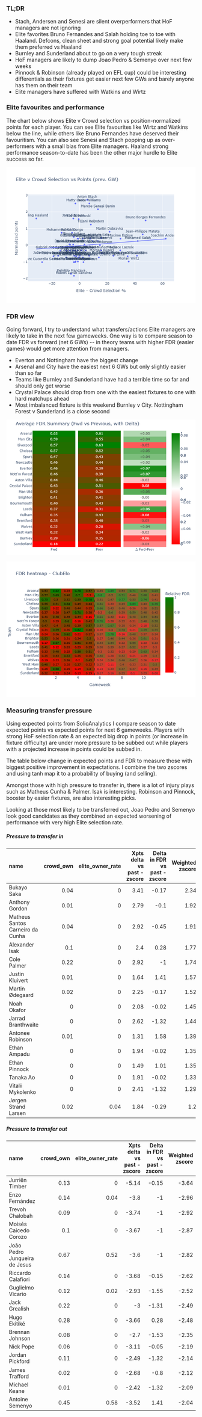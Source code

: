 ### TL;DR

- Stach, Andersen and Senesi are silent overperformers that HoF managers are not ignoring
- Elite favorites Bruno Fernandes and Salah holding toe to toe with Haaland. Defcons, clean sheet and strong goal potential likely make them preferred vs Haaland 
- Burnley and Sunderland about to go on a very tough streak
- HoF managers are likely to dump Joao Pedro & Semenyo over next few weeks
- Pinnock & Robinson (already played on EFL cup) could be interesting differentials as their fixtures get easier next few GWs and barely anyone has them on their team
- Elite managers have suffered with Watkins and Wirtz
### Elite favourites and performance

The chart below shows Elite v Crowd selection vs position-normalized points for each player.
You can see Elite favourites like Wirtz and Watkins below the line, while others like Bruno Fernandes have deserved their favouritism. You can also see Senesi and Stach popping up as over-performers with a small bias from Elite managers. Haaland strong performance season-to-date has been the other major hurdle to Elite success so far.

![Elite performance chart](../assets/images/elite_v_points_season_5.png)


### FDR view

Going forward, I try to understand what transfers/actions Elite managers are likely to take in the next few gameweeks. One way is to compare season to date FDR vs forward (net 6 GWs) -- in theory teams with higher FDR (easier games) would get more attention from managers.

- Everton and Nottingham have the biggest change
- Arsenal and City have the easiest next 6 GWs but only slightly easier than so far
- Teams like Burnley and Sunderland have had a terrible time so far and should only get worse
- Crystal Palace should drop from one with the easiest fixtures to one with hard matchups ahead
- Most imbalanced fixture is this weekend Burnley v City. Nottingham Forest v Sunderland is a close second

![FDR summary chart](../assets/images/fdr_summary5.png)

![FDR heatmap chart](../assets/images/fdr_heatmap_5.png)

### Measuring transfer pressure

Using expected points from SolioAnalytics I compare season to date expected points vs expected points for next 6 gameweeks. Players with strong HoF selection rate & an expected big drop in points (or increase in fixture difficulty) are under more pressure to be subbed out while players with a projected increase in points could be subbed in.

The table below change in expected points and FDR to measure those with biggest positive improvement in expectations. I combine the two zscores and using tanh map it to a probability of buying (and selling).

Amongst those with high pressure to transfer in, there is a lot of injury plays such as Matheus Cunha & Palmer. Isak is interesting. Robinson and Pinnock, booster by easier fixtures, are also interesting picks.

Looking at those most likely to be transferred out, Joao Pedro and Semenyo look good candidates as they combined an expected worsening of performance with very high Elite selection rate.

##### Pressure to transfer in

| name                             | crowd_own | elite_owner_rate | Xpts delta vs past - zscore | Delta in FDR vs past - zscore | Weighted zscore | Probability of buying |
| :------------------------------- | --------: | ---------------: | --------------------------: | ----------------------------: | --------------: | --------------------: |
| Bukayo Saka                      |      0.04 |                0 |                        3.41 |                         -0.17 |            2.34 |                  0.95 |
| Anthony Gordon                   |      0.01 |                0 |                        2.79 |                          -0.1 |            1.92 |                  0.92 |
| Matheus Santos Carneiro da Cunha |      0.04 |                0 |                        2.92 |                         -0.45 |            1.91 |                  0.92 |
| Alexander Isak                   |       0.1 |                0 |                         2.4 |                          0.28 |            1.77 |                   0.9 |
| Cole Palmer                      |      0.22 |                0 |                        2.92 |                            -1 |            1.74 |                   0.9 |
| Justin Kluivert                  |      0.01 |                0 |                        1.64 |                          1.41 |            1.57 |                  0.88 |
| Martin Ødegaard                  |      0.02 |                0 |                        2.25 |                         -0.17 |            1.52 |                  0.87 |
| Noah Okafor                      |         0 |                0 |                        2.08 |                         -0.02 |            1.45 |                  0.86 |
| Jarrad Branthwaite               |         0 |                0 |                        2.62 |                         -1.32 |            1.44 |                  0.86 |
| Antonee Robinson                 |      0.01 |                0 |                        1.31 |                          1.58 |            1.39 |                  0.85 |
| Ethan Ampadu                     |         0 |                0 |                        1.94 |                         -0.02 |            1.35 |                  0.84 |
| Ethan Pinnock                    |         0 |                0 |                        1.49 |                          1.01 |            1.35 |                  0.84 |
| Tanaka Ao                        |         0 |                0 |                        1.91 |                         -0.02 |            1.33 |                  0.84 |
| Vitalii Mykolenko                |         0 |                0 |                        2.41 |                         -1.32 |            1.29 |                  0.83 |
| Jørgen Strand Larsen             |      0.02 |             0.04 |                        1.84 |                         -0.29 |             1.2 |                  0.82 |

##### Pressure to transfer out

| name                          |   crowd_own |   elite_owner_rate |   Xpts delta vs past - zscore |   Delta in FDR vs past - zscore |   Weighted zscore |   Probability of selling |
|:------------------------------|------------:|-------------------:|------------------------------:|--------------------------------:|------------------:|-------------------------:|
| Jurriën Timber                |        0.13 |               0    |                         -5.14 |                           -0.15 |             -3.64 |                     0.99 |
| Enzo Fernández                |        0.14 |               0.04 |                         -3.8  |                           -1    |             -2.96 |                     0.98 |
| Trevoh Chalobah               |        0.09 |               0    |                         -3.74 |                           -1    |             -2.92 |                     0.97 |
| Moisés Caicedo Corozo         |        0.1  |               0    |                         -3.67 |                           -1    |             -2.87 |                     0.97 |
| João Pedro Junqueira de Jesus |        0.67 |               0.52 |                         -3.6  |                           -1    |             -2.82 |                     0.97 |
| Riccardo Calafiori            |        0.14 |               0    |                         -3.68 |                           -0.15 |             -2.62 |                     0.96 |
| Guglielmo Vicario             |        0.12 |               0.02 |                         -2.93 |                           -1.55 |             -2.52 |                     0.96 |
| Jack Grealish                 |        0.22 |               0    |                         -3    |                           -1.31 |             -2.49 |                     0.96 |
| Hugo Ekitiké                  |        0.28 |               0    |                         -3.66 |                            0.28 |             -2.48 |                     0.96 |
| Brennan Johnson               |        0.08 |               0    |                         -2.7  |                           -1.53 |             -2.35 |                     0.95 |
| Nick Pope                     |        0.06 |               0    |                         -3.11 |                           -0.05 |             -2.19 |                     0.94 |
| Jordan Pickford               |        0.11 |               0    |                         -2.49 |                           -1.32 |             -2.14 |                     0.94 |
| James Trafford                |        0.02 |               0    |                         -2.68 |                           -0.8  |             -2.12 |                     0.93 |
| Michael Keane                 |        0.01 |               0    |                         -2.42 |                           -1.32 |             -2.09 |                     0.93 |
| Antoine Semenyo               |        0.45 |               0.58 |                         -3.52 |                            1.41 |             -2.04 |                     0.93 |
